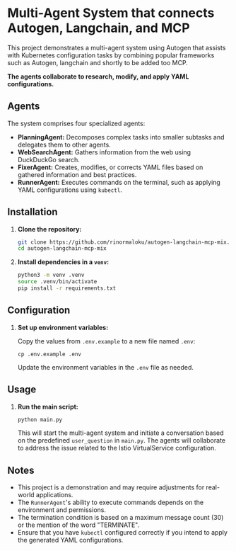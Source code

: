 # Multi-Agent System that connects Autogen, Langchain, and MCP

This project demonstrates a multi-agent system using Autogen that assists with Kubernetes configuration tasks by combining
popular frameworks such as Autogen, langchain and shortly to be added too MCP.

**The agents collaborate to research, modify, and apply YAML configurations.**

## Agents

The system comprises four specialized agents:

- **PlanningAgent:** Decomposes complex tasks into smaller subtasks and delegates them to other agents.
- **WebSearchAgent:** Gathers information from the web using DuckDuckGo search.
- **FixerAgent:** Creates, modifies, or corrects YAML files based on gathered information and best practices.
- **RunnerAgent:** Executes commands on the terminal, such as applying YAML configurations using `kubectl`.

## Installation

1. **Clone the repository:**

    ```bash
    git clone https://github.com/rinormaloku/autogen-langchain-mcp-mix.git
    cd autogen-langchain-mcp-mix
    ```

2. **Install dependencies in a `venv`:**

    ```bash
    python3 -m venv .venv
    source .venv/bin/activate
    pip install -r requirements.txt
    ```

## Configuration

1. **Set up environment variables:**

    Copy the values from `.env.example` to a new file named `.env`:

    ```
    cp .env.example .env
    ```

    Update the environment variables in the `.env` file as needed.


## Usage

1. **Run the main script:**

    ```bash
    python main.py
    ```

    This will start the multi-agent system and initiate a conversation based on the predefined `user_question` in `main.py`. The agents will collaborate to address the issue related to the Istio VirtualService configuration.


## Notes

- This project is a demonstration and may require adjustments for real-world applications.
- The `RunnerAgent`'s ability to execute commands depends on the environment and permissions.
- The termination condition is based on a maximum message count (30) or the mention of the word "TERMINATE".
- Ensure that you have `kubectl` configured correctly if you intend to apply the generated YAML configurations.
